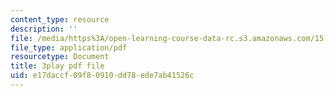 ```yaml
---
content_type: resource
description: ''
file: /media/https%3A/open-learning-course-data-rc.s3.amazonaws.com/15-031j-energy-decisions-markets-and-policies-spring-2012/e17daccf09f80910dd78ede7ab41526c_ruRaCsL9tpQ.pdf
file_type: application/pdf
resourcetype: Document
title: 3play pdf file
uid: e17daccf-09f8-0910-dd78-ede7ab41526c
---
```

